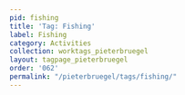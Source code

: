 ```yaml
---
pid: fishing
title: 'Tag: Fishing'
label: Fishing
category: Activities
collection: worktags_pieterbruegel
layout: tagpage_pieterbruegel
order: '062'
permalink: "/pieterbruegel/tags/fishing/"
---
```

